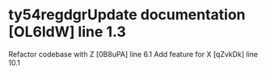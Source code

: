 # ty54regdgrUpdate documentation [OL6ldW] line 1.3
Refactor codebase with Z [0B8uPA] line 6.1
Add feature for X [qZvkDk] line 10.1
